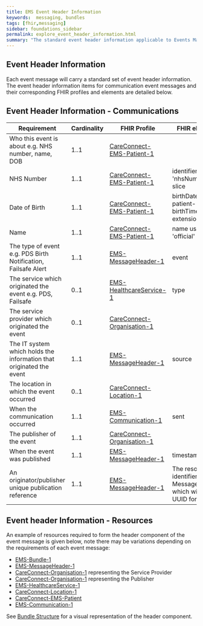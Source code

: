 ```yaml
---
title: EMS Event Header Information
keywords:  messaging, bundles
tags: [fhir,messaging]
sidebar: foundations_sidebar
permalink: explore_event_header_information.html
summary: "The standard event header information applicable to Events Management Service EMS event messages"
---
```


## Event Header Information ##

Each event message will carry a standard set of event header information. The event header information items for communication event messages and their corresponding FHIR profiles and elements are detailed below.

## Event Header Information - Communications ##

| Requirement                                                         | Cardinality                           | FHIR Profile                                                                                                                  | FHIR element                                                                |
|---------------------------------------------------------------------|---------------------------------------|-------------------------------------------------------------------------------------------------------------------------------|-----------------------------------------------------------------------------|
| Who this event is about e.g. NHS number, name, DOB                  | 1..1                                  | [CareConnect-EMS-Patient-1](https://fhir.nhs.uk/STU3/StructureDefinition/CareConnect-EMS-Patient-1)                                                                                                         |                                                                             |
| NHS Number                                                          | 1..1                                  | [CareConnect-EMS-Patient-1](https://fhir.nhs.uk/STU3/StructureDefinition/CareConnect-EMS-Patient-1)                                                                                                                      | identifier using 'nhsNumber' slice                                            |
| Date of Birth                                                       | 1..1                                  | [CareConnect-EMS-Patient-1](https://fhir.nhs.uk/STU3/StructureDefinition/CareConnect-EMS-Patient-1)                                                                                                                      | birthDate and patient-birthTime extension                                   |
| Name                                                                | 1..1                                  | [CareConnect-EMS-Patient-1](https://fhir.nhs.uk/STU3/StructureDefinition/CareConnect-EMS-Patient-1)                                                                                                                      | name using 'official' slice                                                                       |
| The type of event e.g. PDS Birth Notification, Failsafe Alert                   | 1..1                                  | [EMS-MessageHeader-1](https://fhir.nhs.uk/STU3/StructureDefinition/EMS-MessageHeader-1)                                                                                                           | event                                                                       |
| The service which originated the event e.g. PDS, Failsafe           | 0..1  | [EMS-HealthcareService-1](https://fhir.nhs.uk/STU3/StructureDefinition/EMS-HealthcareService-1)                                                                                                       | type                                                                        |
| The service provider which originated the event                     | 0..1  | [CareConnect-Organisation-1](https://fhir.hl7.org.uk/STU3/StructureDefinition/CareConnect-Organization-1) |                                                  |
| The IT system which holds the information that originated the event | 1..1                                  | [EMS-MessageHeader-1](https://fhir.nhs.uk/STU3/StructureDefinition/EMS-MessageHeader-1)                                                                                                           | source                                                                      |
| The location in which the event occurred                            | 0..1  | [CareConnect-Location-1](https://fhir.hl7.org.uk/STU3/StructureDefinition/CareConnect-Location-1)                                                 |                                                       |
| When the communication occurred                               | 1..1                                  | [EMS-Communication-1](https://fhir.nhs.uk/STU3/StructureDefinition/EMS-Communication-1)                                                                                     | sent                |
| The publisher of the event                                          | 1..1                                  | [CareConnect-Organisation-1](https://fhir.hl7.org.uk/STU3/StructureDefinition/CareConnect-Organization-1)                                                                                                            |            |
| When the event was published                                        | 1..1                                  | [EMS-MessageHeader-1](https://fhir.nhs.uk/STU3/StructureDefinition/EMS-MessageHeader-1)                                                                                                          | timestamp                                                                   |
| An originator/publisher unique publication reference                | 1..1                                  | [EMS-MessageHeader-1](https://fhir.nhs.uk/STU3/StructureDefinition/EMS-MessageHeader-1)                                                                                                            | The resource identifier for the MessageHeader, which will use a UUID format |


## Event header Information - Resources ##

An example of resources required to form the header component of the event message is given below, note there may be variations depending on the requirements of each event message:

- [EMS-Bundle-1](https://fhir.nhs.uk/STU3/StructureDefinition/EMS-Bundle-1)
- [EMS-MessageHeader-1](https://fhir.nhs.uk/STU3/StructureDefinition/EMS-MessageHeader-1)
- [CareConnect-Organisation-1](https://fhir.hl7.org.uk/STU3/StructureDefinition/CareConnect-Organization-1) representing the Service Provider
- [CareConnect-Organisation-1](https://fhir.hl7.org.uk/STU3/StructureDefinition/CareConnect-Organization-1) representing the Publisher
- [EMS-HealthcareService-1](https://fhir.nhs.uk/STU3/StructureDefinition/EMS-HealthcareService-1)
- [CareConnect-Location-1](https://fhir.hl7.org.uk/STU3/StructureDefinition/CareConnect-Location-1)
- [CareConnect-EMS-Patient](https://fhir.nhs.uk/STU3/StructureDefinition/CareConnect-EMS-Patient-1)
- [EMS-Communication-1](https://fhir.nhs.uk/STU3/StructureDefinition/EMS-Communication-1)


See [Bundle Structure](explore_bundle_structure.html) for a visual representation of the header component.








